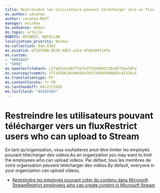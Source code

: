 ```yaml
---
title: Restreindre les utilisateurs pouvant télécharger vers un flux
ms.author: cmcatee
author: cmcatee-MSFT
manager: mnirkhe
ms.audience: Admin
ms.topic: article
ROBOTS: NOINDEX, NOFOLLOW
localization_priority: Normal
ms.collection: Adm_O365
ms.assetid: ef2df989-8539-48b5-a324-97d2e09f14fe
ms.custom:
- "9002643"
- "5096"
ms.openlocfilehash: c37ad51bc86775b762f7d29405158c0ff36afdfa
ms.sourcegitcommit: f7f25506191d0656a7637340df806b82c4232bc4
ms.translationtype: MT
ms.contentlocale: fr-FR
ms.lasthandoff: 04/21/2020
ms.locfileid: "44282284"
---
```

# <a name="restrict-users-who-can-upload-to-stream"></a><span data-ttu-id="46c34-102">Restreindre les utilisateurs pouvant télécharger vers un flux</span><span class="sxs-lookup"><span data-stu-id="46c34-102">Restrict users who can upload to Stream</span></span>

<span data-ttu-id="46c34-103">En tant qu’organisation, vous souhaiterez peut-être limiter les employés pouvant télécharger des vidéos.</span><span class="sxs-lookup"><span data-stu-id="46c34-103">As an organization you may want to limit the employees who can upload videos.</span></span> <span data-ttu-id="46c34-104">Par défaut, tous les membres de votre organisation peuvent télécharger des vidéos.</span><span class="sxs-lookup"><span data-stu-id="46c34-104">By default, everyone in your organization can upload videos.</span></span>

- [<span data-ttu-id="46c34-105">Restreindre les employés pouvant créer du contenu dans Microsoft Stream</span><span class="sxs-lookup"><span data-stu-id="46c34-105">Restrict employees who can create content in Microsoft Stream</span></span>](https://docs.microsoft.com/stream/restrict-uploaders)
